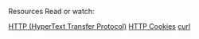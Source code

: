 

Resources
Read or watch:

[HTTP (HyperText Transfer Protocol)](https://www3.ntu.edu.sg/home/ehchua/programming/webprogramming/HTTP_Basics.html)
[HTTP Cookies](https://developer.mozilla.org/en-US/docs/Web/HTTP/Cookies)
[curl](https://reqbin.com/req/c-d4os3720/curl-put-example)
